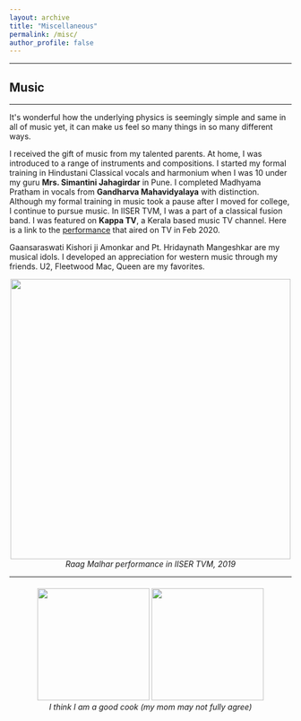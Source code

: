 ```yaml
---
layout: archive
title: "Miscellaneous"
permalink: /misc/
author_profile: false
---
```


------

## Music
------
It's wonderful how the underlying physics is seemingly simple and same in all of music yet, it can make us feel so many things in so many different ways.

I received the gift of music from my talented parents. At home, I was introduced to a range of instruments and compositions. I started my formal training in Hindustani Classical vocals and harmonium when I was 10 under my guru **Mrs. Simantini Jahagirdar** in Pune. I completed Madhyama Pratham in vocals from **Gandharva Mahavidyalaya** with distinction. Although my formal training in music took a pause after I moved for college, I continue to pursue music. In IISER TVM, I was a part of a classical fusion band. I was featured on **Kappa TV**, a Kerala based music TV channel. Here is a link to the [performance](http://www.youtube.com/watch?v=i9a6tmVkYZo) that aired [](https://www.google.com) on TV in Feb 2020.


Gaansaraswati Kishori ji Amonkar and Pt. Hridaynath Mangeshkar are my musical idols. I developed an appreciation for western music through my friends. U2, Fleetwood Mac, Queen are my favorites.
    

<p align="center">
 <img src="https://PatilSwarali.github.io/images/ishya.jpg" width="500"/>
    <br>
    <em>Raag Malhar performance in IISER TVM, 2019</em>
</p>

------

#### 

<p align="center">
 <img src="https://PatilSwarali.github.io/images/misal.jpg" width="200"/> <img src="https://PatilSwarali.github.io/images/fish.jpg" width="200"/>
    <br>
    <em>I think I am a good cook (my mom may not fully agree)</em>
</p>
